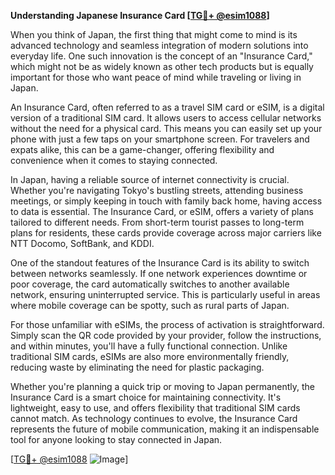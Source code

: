 **Understanding Japanese Insurance Card [[TG💪+ @esim1088](https://t.me/s/esim1088)]**

When you think of Japan, the first thing that might come to mind is its advanced technology and seamless integration of modern solutions into everyday life. One such innovation is the concept of an "Insurance Card," which might not be as widely known as other tech products but is equally important for those who want peace of mind while traveling or living in Japan.

An Insurance Card, often referred to as a travel SIM card or eSIM, is a digital version of a traditional SIM card. It allows users to access cellular networks without the need for a physical card. This means you can easily set up your phone with just a few taps on your smartphone screen. For travelers and expats alike, this can be a game-changer, offering flexibility and convenience when it comes to staying connected.

In Japan, having a reliable source of internet connectivity is crucial. Whether you're navigating Tokyo's bustling streets, attending business meetings, or simply keeping in touch with family back home, having access to data is essential. The Insurance Card, or eSIM, offers a variety of plans tailored to different needs. From short-term tourist passes to long-term plans for residents, these cards provide coverage across major carriers like NTT Docomo, SoftBank, and KDDI.

One of the standout features of the Insurance Card is its ability to switch between networks seamlessly. If one network experiences downtime or poor coverage, the card automatically switches to another available network, ensuring uninterrupted service. This is particularly useful in areas where mobile coverage can be spotty, such as rural parts of Japan.

For those unfamiliar with eSIMs, the process of activation is straightforward. Simply scan the QR code provided by your provider, follow the instructions, and within minutes, you'll have a fully functional connection. Unlike traditional SIM cards, eSIMs are also more environmentally friendly, reducing waste by eliminating the need for plastic packaging.

Whether you're planning a quick trip or moving to Japan permanently, the Insurance Card is a smart choice for maintaining connectivity. It's lightweight, easy to use, and offers flexibility that traditional SIM cards cannot match. As technology continues to evolve, the Insurance Card represents the future of mobile communication, making it an indispensable tool for anyone looking to stay connected in Japan.

[[TG💪+ @esim1088](https://t.me/s/esim1088) ![Image](https://i.postimg.cc/Y0z9fWf4/image.png)]
